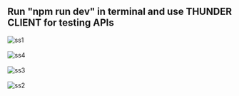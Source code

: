 ## Run "npm run dev" in terminal and use THUNDER CLIENT for testing APIs

![ss1](https://github.com/Sampada-Payal/library-management-sys/assets/140916008/755f129a-9784-43df-8b87-48ff53d79fc6)
<br> <br> 
![ss4](https://github.com/Sampada-Payal/library-management-sys/assets/140916008/6e0c0397-433c-42d6-b499-f6e7f1d4f265) 
<br> <br> 
![ss3](https://github.com/Sampada-Payal/library-management-sys/assets/140916008/8877e3cf-ce62-4e66-b9f4-1d47fb170a62)
<br><br> 
![ss2](https://github.com/Sampada-Payal/library-management-sys/assets/140916008/e9ec83f2-105f-497e-ae3c-320b97cce825)
<br><br> 



